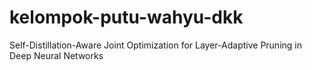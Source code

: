 # kelompok-putu-wahyu-dkk
Self-Distillation-Aware Joint Optimization for Layer-Adaptive Pruning in Deep Neural Networks
